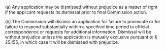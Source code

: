 (a) Any application may be dismissed without prejudice as a matter of right if the applicant requests its dismissal prior to final Commission action.

(b) The Commission will dismiss an application for failure to prosecute or for failure to respond substantially within a specified time period to official correspondence or requests for additional information. Dismissal will be without prejudice unless the application is mutually exclusive pursuant to § 25.155, in which case it will be dismissed with prejudice.

